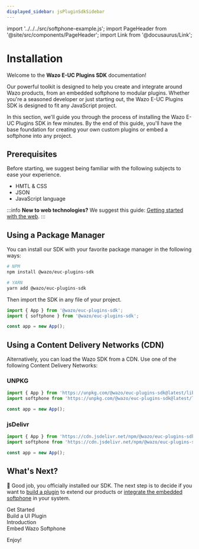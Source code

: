 ```yaml
---
displayed_sidebar: jsPluginSdkSidebar
---
```


import '../../../src/softphone-example.js';
import PageHeader from '@site/src/components/PageHeader';
import Link from '@docusaurus/Link';

<PageHeader title="E-UC Plugins SDK" insideContent />

# Installation

Welcome to the **Wazo E-UC Plugins SDK** documentation!

Our powerful toolkit is designed to help you create and integrate around Wazo products, from an embedded softphone to modular plugins. Whether you're a seasoned developer or just starting out, the Wazo E-UC Plugins SDK is designed to fit any JavaScript project.

In this section, we'll guide you through the process of installing the Wazo E-UC Plugins SDK in few minutes. By the end of this guide, you'll have the base foundation for creating your own custom plugins or embed a softphone into any project.

## Prerequisites

Before starting, we suggest being familiar with the following subjects to ease your experience.

- HMTL & CSS
- JSON
- JavaScript language

:::info
**New to web technologies?** We suggest this guide: [Getting started with the web](https://developer.mozilla.org/en-US/docs/Learn/Getting_started_with_the_web).
:::

## Using a Package Manager

You can install our SDK with your favorite package manager in the following ways:

```bash
# NPM
npm install @wazo/euc-plugins-sdk

# YARN
yarn add @wazo/euc-plugins-sdk
```

Then import the SDK in any file of your project.

```js
import { App } from '@wazo/euc-plugins-sdk';
import { softphone } from '@wazo/euc-plugins-sdk';

const app = new App();
```

## Using a Content Delivery Networks (CDN)

Alternatively, you can load the Wazo SDK from a CDN. Use one of the following Content Delivery Networks:

### UNPKG

```js
import { App } from 'https://unpkg.com/@wazo/euc-plugins-sdk@latest/lib/esm/app.js';
import softphone from 'https://unpkg.com/@wazo/euc-plugins-sdk@latest/lib/esm/softphone.js';

const app = new App();
```

### jsDelivr

```js
import { App } from 'https://cdn.jsdelivr.net/npm/@wazo/euc-plugins-sdk@latest/lib/esm/app.js';
import softphone from 'https://cdn.jsdelivr.net/npm/@wazo/euc-plugins-sdk@latest/lib/esm/softphone.js';

const app = new App();
```

## What's Next?

🎉 Good job, you officially installed our SDK. The next step is to decide if you want to [build a plugin](/docs/plugins/ui/get-started/) to extend our
products or [integrate the embedded softphone](/docs/integrations/embedded-softphone/) in your system.

<nav class="pagination-nav margin-bottom--md" aria-label="Docs pages">
  <Link class="pagination-nav__link" to="/docs/plugins/ui/get-started/">
    <div class="pagination-nav__sublabel">Get Started</div>
    <div class="pagination-nav__label">Build a UI Plugin</div>
  </Link>

  <Link class="pagination-nav__link" to="/docs/integrations/embedded-softphone/">
    <div class="pagination-nav__sublabel">Introduction</div>
    <div class="pagination-nav__label">Embed Wazo Softphone</div>
  </Link>
</nav>

Enjoy!

